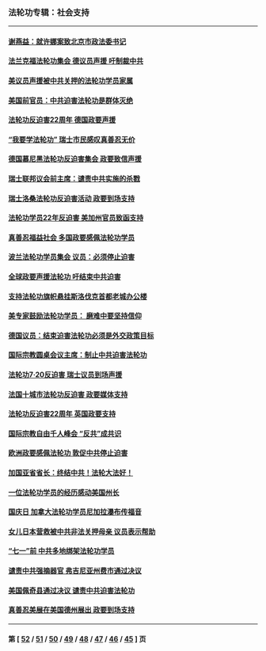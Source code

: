 ### 法轮功专辑：社会支持
---
#### [谢燕益：就许娜案致北京市政法委书记](../../pages/nf4386/n13182701.md?09030430) 
#### [法兰克福法轮功集会 德议员声援 吁制裁中共](../../pages/nf4386/n13175975.md?09030430) 
#### [美议员声援被中共关押的法轮功学员家属](../../pages/nf4386/n13158310.md?09030430) 
#### [美国前官员：中共迫害法轮功是群体灭绝](../../pages/nf4386/n13157750.md?09030430) 
#### [法轮功反迫害22周年 德国政要声援](../../pages/nf4386/n13143632.md?09030430) 
#### [“我要学法轮功” 瑞士市民感叹真善忍无价](../../pages/nf4386/n13129633.md?09030430) 
#### [德国慕尼黑法轮功反迫害集会 政要致信声援](../../pages/nf4386/n13129148.md?09030430) 
#### [瑞士联邦议会前主席：谴责中共实施的杀戮](../../pages/nf4386/n13127336.md?09030430) 
#### [瑞士洛桑法轮功反迫害活动 政要到场支持](../../pages/nf4386/n13119398.md?09030430) 
#### [法轮功学员22年反迫害 美加州官员致函支持](../../pages/nf4386/n13118879.md?09030430) 
#### [真善忍福益社会 多国政要感佩法轮功学员](../../pages/nf4386/n13116951.md?09030430) 
#### [波兰法轮功学员集会 议员：必须停止迫害](../../pages/nf4386/n13116685.md?09030430) 
#### [全球政要声援法轮功 吁结束中共迫害](../../pages/nf4386/n13114441.md?09030430) 
#### [支持法轮功旗帜悬挂斯洛伐克首都老城办公楼](../../pages/nf4386/n13112261.md?09030430) 
#### [美专家鼓励法轮功学员： 磨难中要坚持信仰](../../pages/nf4386/n13108359.md?09030430) 
#### [德国议员：结束迫害法轮功必须是外交政策目标](../../pages/nf4386/n13109600.md?09030430) 
#### [国际宗教圆桌会议主席：制止中共迫害法轮功](../../pages/nf4386/n13108177.md?09030430) 
#### [法轮功7·20反迫害 瑞士议员到场声援](../../pages/nf4386/n13107072.md?09030430) 
#### [法国十城市法轮功反迫害 政要媒体支持](../../pages/nf4386/n13104833.md?09030430) 
#### [法轮功反迫害22周年 英国政要支持](../../pages/nf4386/n13091349.md?09030430) 
#### [国际宗教自由千人峰会 “反共”成共识](../../pages/nf4386/n13091403.md?09030430) 
#### [欧洲政要感佩法轮功 敦促中共停止迫害](../../pages/nf4386/n13090743.md?09030430) 
#### [加国亚省省长：终结中共！法轮大法好！](../../pages/nf4386/n13084394.md?09030430) 
#### [一位法轮功学员的经历感动美国州长](../../pages/nf4386/n13078953.md?09030430) 
#### [国庆日 加拿大法轮功学员尼加拉瀑布传福音](../../pages/nf4386/n13064493.md?09030430) 
#### [女儿日本营救被中共非法关押母亲 议员表示帮助](../../pages/nf4386/n13053042.md?09030430) 
#### [“七一”前 中共多地绑架法轮功学员](../../pages/nf4386/n13045655.md?09030430) 
#### [谴责中共强摘器官 弗吉尼亚州费市通过决议](../../pages/nf4386/n13040108.md?09030430) 
#### [美国佩奇县通过决议 谴责中共迫害法轮功](../../pages/nf4386/n13027185.md?09030430) 
#### [真善忍美展在美国德州展出 政要到场支持](../../pages/nf4386/n13010579.md?09030430) 

---
#### 第 [ [52](./52.md?09030430) / [51](./51.md?09030430) / [50](./50.md?09030430) / [49](./49.md?09030430) / [48](./48.md?09030430) / [47](./47.md?09030430) / [46](./46.md?09030430) / [45](./45.md?09030430) ] 页

